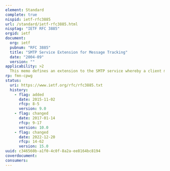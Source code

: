 ```yaml
---
element: Standard
complete: true
nispid: ietf-rfc3885
url: /standard/ietf-rfc3885.html
nisptag: "IETF RFC 3885"
orgid: ietf
document:
  org: ietf
  pubnum: "RFC 3885"
  title: "SMTP Service Extension for Message Tracking"
  date: "2004-09"
  version: ""
applicability: >2
  This memo defines an extension to the SMTP service whereby a client may mark a message for future tracking.
rp: fmn-cpwg
status:
  uri: https://www.ietf.org/rfc/rfc3885.txt
  history: 
    - flag: added
      date: 2015-11-02
      rfcp: 8-5
      version: 9.0
    - flag: changed
      date: 2017-01-14
      rfcp: 9-17
      version: 10.0
    - flag: changed
      date: 2022-12-20
      rfcp: 14-62
      version: 15.0
uuid: c346560b-a1f0-4c0f-8a2a-ee8164bc8194
coverdocument:
consumers:
---
```


